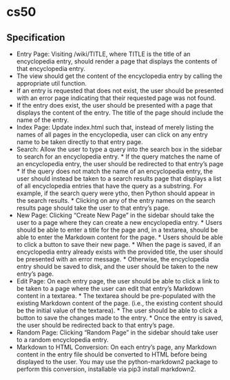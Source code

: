 # cs50
## Specification
* Entry Page: Visiting /wiki/TITLE, where TITLE is the title of an encyclopedia entry, should render a page that displays the contents of that encyclopedia entry.
 * The view should get the content of the encyclopedia entry by calling the appropriate util function.
 * If an entry is requested that does not exist, the user should be presented with an error page indicating that their requested page was not found.
 * If the entry does exist, the user should be presented with a page that displays the content of the entry. The title of the page should include the name of the entry.
* Index Page: Update index.html such that, instead of merely listing the names of all pages in the encyclopedia, user can click on any entry name to be taken directly to that entry page.
* Search: Allow the user to type a query into the search box in the sidebar to search for an encyclopedia entry.
       * If the query matches the name of an encyclopedia entry, the user should be redirected to that entry’s page
       * If the query does not match the name of an encyclopedia entry, the user should instead be taken to a search results page that displays a list of all encyclopedia entries that have the query as a substring. For example, if the search query were ytho, then Python should appear in the search results.
       * Clicking on any of the entry names on the search results page should take the user to that entry’s page.
* New Page: Clicking “Create New Page” in the sidebar should take the user to a page where they can create a new encyclopedia entry.
       * Users should be able to enter a title for the page and, in a textarea, should be able to enter the Markdown content for the page.
       * Users should be able to click a button to save their new page.
       * When the page is saved, if an encyclopedia entry already exists with the provided title, the user should be presented with an error message.
       * Otherwise, the encyclopedia entry should be saved to disk, and the user should be taken to the new entry’s page.
* Edit Page: On each entry page, the user should be able to click a link to be taken to a page where the user can edit that entry’s Markdown content in a textarea.
       * The textarea should be pre-populated with the existing Markdown content of the page. (i.e., the existing content should be the initial value of the textarea).
       * The user should be able to click a button to save the changes made to the entry.
       * Once the entry is saved, the user should be redirected back to that entry’s page.
* Random Page: Clicking “Random Page” in the sidebar should take user to a random encyclopedia entry.
* Markdown to HTML Conversion: On each entry’s page, any Markdown content in the entry file should be converted to HTML before being displayed to the user. You may use the python-markdown2 package to perform this conversion, installable via pip3 install markdown2. 
